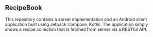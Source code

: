 ## RecipeBook
This repository contains a server implementation and an Android client application built using Jetpack Compose, Kotlin.
The application simply shows a recipe collection that is fetched from server via a RESTful API.
